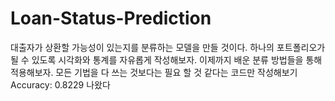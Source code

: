 # Loan-Status-Prediction
 
대출자가 상환할 가능성이 있는지를 분류하는 모델을 만들 것이다.
하나의 포트폴리오가 될 수 있도록 시각화와 통계를 자유롭게 작성해보자.
이제까지 배운 분류 방법들을 통해 적용해보자.
모든 기법을 다 쓰는 것보다는 필요 할 것 같다는 코드만 작성해보기
Accuracy: 0.8229 나왔다
